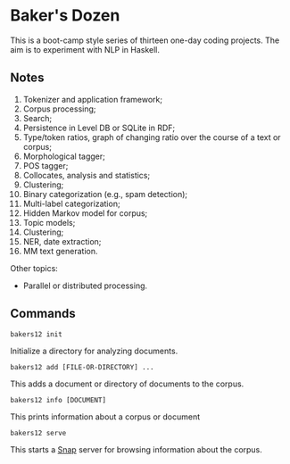 
# Baker's Dozen

This is a boot-camp style series of thirteen one-day coding projects. The aim
is to experiment with NLP in Haskell.

## Notes

  1. Tokenizer and application framework;
  2. Corpus processing;
  3. Search;
  4. Persistence in Level DB or SQLite in RDF;
  5. Type/token ratios, graph of changing ratio over the course of a text or
     corpus;
  6. Morphological tagger;
  7. POS tagger;
  8. Collocates, analysis and statistics;
  9. Clustering;
 10. Binary categorization (e.g., spam detection);
 11. Multi-label categorization;
 12. Hidden Markov model for corpus;
 13. Topic models;
 14. Clustering;
 15. NER, date extraction;
 16. MM text generation.

Other topics:

  * Parallel or distributed processing.

## Commands

    bakers12 init

Initialize a directory for analyzing documents.

    bakers12 add [FILE-OR-DIRECTORY] ...

This adds a document or directory of documents to the corpus.

    bakers12 info [DOCUMENT]

This prints information about a corpus or document

    bakers12 serve

This starts a [Snap](http://snapframework.com/) server for browsing information
about the corpus.


